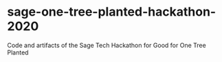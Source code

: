 # sage-one-tree-planted-hackathon-2020
Code and artifacts of the Sage Tech Hackathon for Good for One Tree Planted
